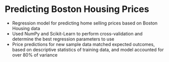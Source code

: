 # Predicting Boston Housing Prices

*	Regression model for predicting home selling prices based on Boston Housing data
*	Used NumPy and Scikit-Learn to perform cross-validation and determine the best regression parameters to use 
*	Price predictions for new sample data matched expected outcomes, based on descriptive statistics of training data, and model accounted for over 80% of variance
